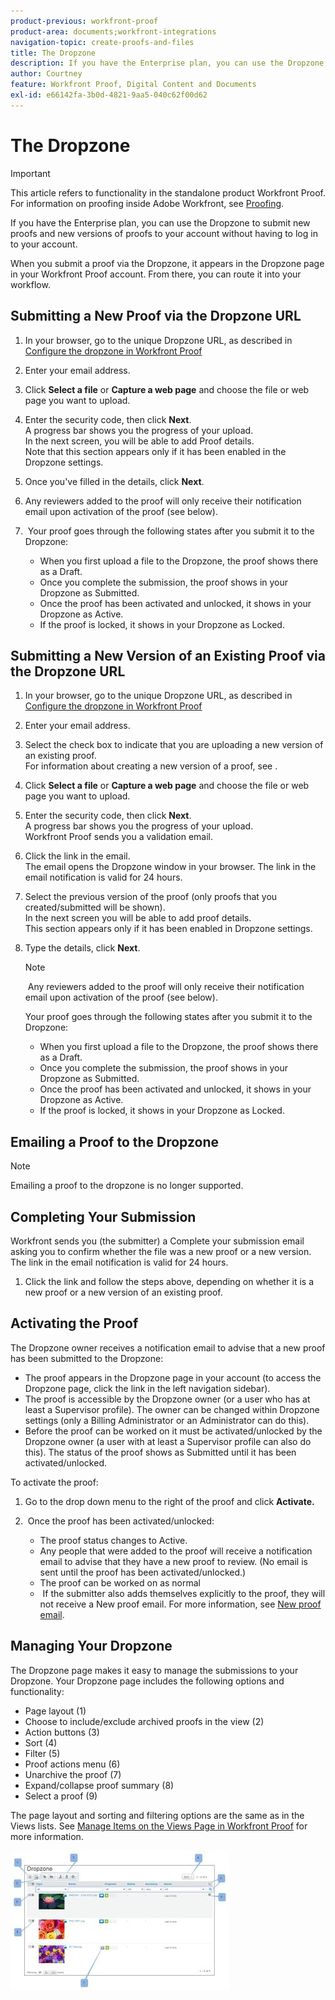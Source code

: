 ```yaml
---
product-previous: workfront-proof
product-area: documents;workfront-integrations
navigation-topic: create-proofs-and-files
title: The Dropzone
description: If you have the Enterprise plan, you can use the Dropzone to submit new proofs and new versions of proofs to your account without having to log in to your account.
author: Courtney
feature: Workfront Proof, Digital Content and Documents
exl-id: e66142fa-3b0d-4821-9aa5-040c62f00d62
---
```

# The Dropzone

>[!IMPORTANT]
>
>This article refers to functionality in the standalone product Workfront Proof. For information on proofing inside Adobe Workfront, see [Proofing](../../../review-and-approve-work/proofing/proofing.md).

If you have the Enterprise plan, you can use the Dropzone to submit new proofs and new versions of proofs to your account without having to log in to your account.

When you submit a proof via the Dropzone, it appears in the Dropzone page in your Workfront Proof account. From there, you can route it into your workflow.

## Submitting a New Proof via the Dropzone URL

1. In your browser, go to the unique Dropzone URL, as described in [Configure the dropzone in Workfront Proof](../../../workfront-proof/wp-acct-admin/account-settings/configure-dropzone-in-wp.md)&nbsp;
1. Enter your email address.
1. Click **Select a file** or **Capture a web page** and choose the file or web page you want to upload.

1. Enter the security code, then click **Next**.  
   A progress bar shows you the progress of your upload.  
   In the next screen, you will be able to add Proof details.  
   Note that this section appears&nbsp;only if it has been enabled in the Dropzone settings.

1. Once you've filled in the details, click **Next**.
1. Any reviewers added to the proof will only receive their notification email upon activation of the proof (see below).
1. &nbsp;Your proof goes through the following states after you submit it to the Dropzone:

   * When you first upload a file to the Dropzone, the proof shows there as a Draft.&nbsp;
   * Once you complete the submission, the proof shows in your Dropzone as Submitted.
   * Once the proof has been activated and unlocked, it shows in your Dropzone as Active.
   * If the proof is locked, it shows in your Dropzone as Locked.

## Submitting a New Version of an Existing Proof via the Dropzone URL

1. In your browser, go to the unique Dropzone URL, as described in [Configure the dropzone in Workfront Proof](../../../workfront-proof/wp-acct-admin/account-settings/configure-dropzone-in-wp.md)&nbsp;
1. Enter your email address.
1. Select the check box to indicate that you are uploading a new version of an existing proof.  
   For information about creating a new version of a proof, see .
1. Click **Select a file** or **Capture a web page** and choose the file or web page you want to upload.

1. Enter the security code, then click **Next**.  
   A progress bar shows you the progress of your upload.  
   Workfront Proof sends you a validation email.

1. Click the link in the email.  
   The email opens the Dropzone window in your browser. The link in the email notification is valid for 24 hours.
1. Select the previous version of the proof (only proofs that you created/submitted will be shown).  
   In the next screen you will be able to add proof details.   
   This section appears only if it has been enabled in Dropzone settings.

1. Type the details, click **Next**.

   >[!NOTE]
   >
   >&nbsp;Any reviewers added to the proof will only receive their notification email upon activation of the proof (see below).

   Your proof goes through the following states after you submit it to the Dropzone:

   * When you first upload a file to the Dropzone, the proof shows there as a Draft.&nbsp;
   * Once you complete the submission, the proof shows in your Dropzone as Submitted.
   * Once the proof has been activated and unlocked, it shows in your Dropzone as Active.
   * If the proof is locked, it shows in your Dropzone as Locked.

## Emailing a Proof to the Dropzone

>[!NOTE]
>
>Emailing a proof to the dropzone is no longer supported.


## Completing Your Submission

Workfront sends you (the submitter) a Complete your submission email asking you to confirm whether the file was a new proof or a new version. The link in the email notification is valid for 24 hours.

1. Click the link and follow the steps above, depending on whether it is a new proof or a new version of an existing proof.

## Activating the Proof

The Dropzone owner receives a notification email to advise that a new proof has been submitted to the Dropzone:

* The proof appears in the Dropzone page in your account (to access the Dropzone page, click the link in the left navigation sidebar).
* The proof is accessible by the Dropzone owner (or a user who has at least a Supervisor profile). The owner can be changed within Dropzone settings&nbsp;(only a Billing Administrator or an Administrator can do this).
* Before the proof can be worked on it must be activated/unlocked by the Dropzone owner (a user with at least a Supervisor profile can also do this). The status of the proof shows as Submitted until it has been activated/unlocked.

To activate the proof:

1. Go to the drop down menu to the right of the proof and click **Activate.** 
1. &nbsp;Once the proof has been activated/unlocked:

   * The proof status changes to Active.
   * Any people that were added to the proof will receive a notification email to advise that they have a new proof to review. (No email is sent until the proof has been activated/unlocked.)
   * The proof can be worked on as normal  
   * &nbsp;If the submitter also adds themselves explicitly to the proof, they will not receive a New proof email. For more information, see [New proof email](../../../workfront-proof/wp-emailsntfctns/proof-notifications-and-reminders/new-proof-email.md).

## Managing Your Dropzone

The Dropzone page makes it easy to manage the submissions to your Dropzone. Your Dropzone page includes the following options and functionality:

* Page layout (1)
* Choose to include/exclude archived proofs in the view (2)
* Action buttons (3)
* Sort (4)
* Filter (5)
* Proof actions menu (6)
* Unarchive the proof (7)
* Expand/collapse proof summary (8)
* Select a proof (9)

The page layout and sorting and filtering options are the same as in the Views lists. See [Manage Items on the Views Page in Workfront Proof](../../../workfront-proof/wp-work-proofsfiles/manage-your-work/manage-items-on-views-page.md) for more information.

![New_Dropzone_design__Feb_2013_.jpg](assets/new-dropzone-design--feb-2013--350x224.jpg)
